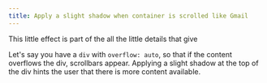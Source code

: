 ```yaml
---
title: Apply a slight shadow when container is scrolled like Gmail
---
```

This little effect is part of the all the little details that give 

Let's say you have a `div` with `overflow: auto`, so that if the content overflows the div, scrollbars appear.
Applying a slight shadow at the top of the div hints the user that there is more content available.    
<!--stackedit_data:
eyJoaXN0b3J5IjpbLTYwMDk1NDY4M119
-->